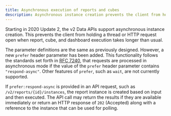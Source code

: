 ```yaml
---
title: Asynchronous execution of reports and cubes
description: Asynchronous instance creation prevents the client from holding a thread or HTTP request open when report, cube, and dashboard execution takes longer than usual.
---
```


Starting in 2020 Update 2, the v2 Data APIs support asynchronous instance creation. This prevents the client from holding a thread or HTTP request open when report, cube, and dashboard execution takes longer than usual.

The parameter definitions are the same as previously designed. However, a new `prefer` header parameter has been added. This functionality follows the standards set forth in [RFC 7240](https://tools.ietf.org/html/rfc7240), that requests are processed in asynchronous mode if the value of the `prefer` header parameter contains `"respond-async"`. Other features of `prefer`, such as `wait`, are not currently supported.

If `prefer:respond-async` is provided in an API request, such as `/v2/reports/{id}/instances`, the report instance is created based on input and then executed. The API call may return the results if they are available immediately or return an HTTP response of `202` (Accepted) along with a reference to the instance that can be used for polling.

